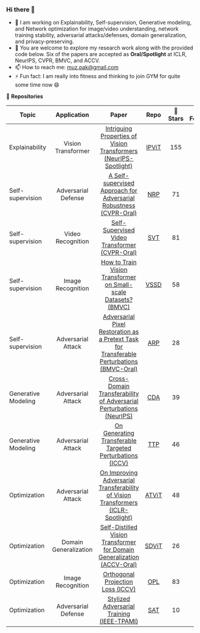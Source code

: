 ### Hi there 👋

- 🔭 I am working on Explainability, Self-supervision, Generative modeling, and Network optimization for image/video understanding, network training stability, adversarial attacks/defenses, domain generalization, and privacy-preserving.
- 🌱 You are welcome to explore my research work along with the provided code below. Six of the papers are accepted as **Oral/Spotlight** at ICLR, NeurIPS, CVPR, BMVC, and ACCV.
- 📫 How to reach me: muz.pak@gmail.com
- ⚡ Fun fact: I am really into fitness and thinking to join GYM for quite some time now :smile:

<!-- - 👯 I’m looking to collaborate on 
- 🤔 I’m looking for help with ...
- 💬 Ask me about ...
- 😄 Pronouns: he/him/his

![GitHub Stats](https://github-readme-stats.vercel.app/api?username=muzammal-naseer&theme=radical)
-->
:seedling: **Repositories**

|Topic|Application|Paper|Repo|:dizzy: Stars|:floppy_disk: Forks|
|---|:---:|:---:|:---:|:---:|:---:|
Explainability| Vision Transformer| [Intriguing Properties of Vision Transformers (NeurIPS-Spotlight)](https://openreview.net/forum?id=o2mbl-Hmfgd)|[IPViT](https://github.com/Muzammal-Naseer/IPViT)|155|17|
Self-supervision| Adversarial Defense | [A Self-supervised Approach for Adversarial Robustness (CVPR-Oral)](https://openaccess.thecvf.com/content_CVPR_2020/html/Naseer_A_Self-supervised_Approach_for_Adversarial_Robustness_CVPR_2020_paper.html)|[NRP](https://github.com/Muzammal-Naseer/NRP)|71|16|
Self-supervision| Video Recognition | [Self-Supervised Video Transformer (CVPR-Oral)](https://openaccess.thecvf.com/content/CVPR2022/html/Ranasinghe_Self-Supervised_Video_Transformer_CVPR_2022_paper.html)| [SVT](https://github.com/kahnchana/svt)|81|11|
Self-supervision| Image Recognition | [How to Train Vision Transformer on Small-scale Datasets? (BMVC)](https://arxiv.org/abs/2210.07240v1)| [VSSD](https://github.com/hananshafi/vits-for-small-scale-datasets) | 58 | 4|
Self-supervision| Adversarial Attack| [Adversarial Pixel Restoration as a Pretext Task for Transferable Perturbations (BMVC-Oral)](https://arxiv.org/abs/2207.08803)|[ARP](https://github.com/HashmatShadab/APR)|28|2|
Generative Modeling| Adversarial Attack | [Cross-Domain Transferability of Adversarial Perturbations (NeurIPS)](https://papers.nips.cc/paper/2019/hash/99cd3843754d20ec3c5885d805db8a32-Abstract.html) | [CDA](https://github.com/Muzammal-Naseer/Cross-Domain-Perturbations)|39|10|
Generative Modeling| Adversarial Attack | [On Generating Transferable Targeted Perturbations (ICCV)](https://openaccess.thecvf.com/content/ICCV2021/html/Naseer_On_Generating_Transferable_Targeted_Perturbations_ICCV_2021_paper.html)| [TTP](https://github.com/Muzammal-Naseer/TTP) |46|9|
Optimization | Adversarial Attack | [On Improving Adversarial Transferability of Vision Transformers (ICLR-Spotlight)](https://openreview.net/forum?id=D6nH3719vZy)|[ATViT](https://github.com/Muzammal-Naseer/ATViT)|48|10|
Optimization| Domain Generalization | [Self-Distilled Vision Transformer for Domain Generalization (ACCV-Oral)](https://openaccess.thecvf.com/content/ACCV2022/html/Sultana_Self-Distilled_Vision_Transformer_for_Domain_Generalization_ACCV_2022_paper.html)|[SDViT](https://github.com/maryam089/SDViT) | 26|7|
Optimization | Image Recognition | [Orthogonal Projection Loss (ICCV)](https://openaccess.thecvf.com/content/ICCV2021/html/Ranasinghe_Orthogonal_Projection_Loss_ICCV_2021_paper.html)| [OPL](https://github.com/kahnchana/opl)|83|12|
Optimization | Adversarial Defense | [Stylized Adversarial Training (IEEE-TPAMI)](https://ieeexplore.ieee.org/document/9895320)| [SAT](https://github.com/Muzammal-Naseer/SAT)|10|2|
